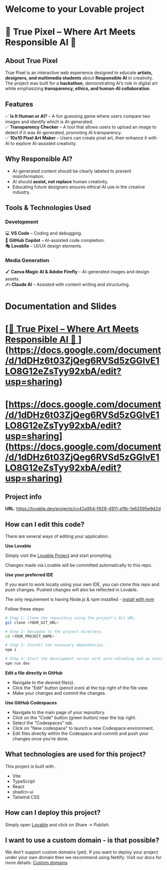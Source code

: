 # Welcome to your Lovable project
# 🎨 True Pixel – Where Art Meets Responsible AI 🤖  

## **About True Pixel**  
True Pixel is an interactive web experience designed to educate **artists, designers, and multimedia students** about **Responsible AI** in creativity. The project was built for a **hackathon**, demonstrating AI’s role in digital art while emphasizing **transparency, ethics, and human-AI collaboration**.  

## **Features**  
✅ **Is It Human or AI?** – A fun guessing game where users compare two images and identify which is AI-generated.  
✅ **Transparency Checker** – A tool that allows users to upload an image to detect if it was AI-generated, promoting AI transparency.  
✅ **10x10 Pixel Art Maker** – Users can create pixel art, then enhance it with AI to explore AI-assisted creativity.  

## **Why Responsible AI?**  
- AI-generated content should be clearly labeled to prevent misinformation.  
- AI should **assist, not replace** human creativity.  
- Educating future designers ensures ethical AI use in the creative industry.  

## **Tools & Technologies Used**  
### **Development**  
💻 **VS Code** – Coding and debugging.  
🤖 **GitHub Copilot** – AI-assisted code completion.  
🎭 **Lovablle** – UI/UX design elements.  

### **Media Generation**  
🖌️ **Canva Magic AI & Adobe Firefly** – AI-generated images and design assets.  
✍️ **Claude AI** – Assisted with content writing and structuring.  

# Documentation and Slides
# [[🎨 True Pixel – Where Art Meets Responsible AI 🤖  ](https://docs.google.com/document/d/1dDHz6t03ZjQeg6RVSd5zGGlvE1LO8G12eZsTyy92xbA/edit?usp=sharing)](https://docs.google.com/document/d/1dDHz6t03ZjQeg6RVSd5zGGlvE1LO8G12eZsTyy92xbA/edit?usp=sharing)
# [https://docs.google.com/document/d/1dDHz6t03ZjQeg6RVSd5zGGlvE1LO8G12eZsTyy92xbA/edit?usp=sharing](https://docs.google.com/document/d/1dDHz6t03ZjQeg6RVSd5zGGlvE1LO8G12eZsTyy92xbA/edit?usp=sharing)







## Project info

**URL**: https://lovable.dev/projects/cc42a954-f928-4911-a1fb-1e62595e9d2d

## How can I edit this code?

There are several ways of editing your application.

**Use Lovable**

Simply visit the [Lovable Project](https://lovable.dev/projects/cc42a954-f928-4911-a1fb-1e62595e9d2d) and start prompting.

Changes made via Lovable will be committed automatically to this repo.

**Use your preferred IDE**

If you want to work locally using your own IDE, you can clone this repo and push changes. Pushed changes will also be reflected in Lovable.

The only requirement is having Node.js & npm installed - [install with nvm](https://github.com/nvm-sh/nvm#installing-and-updating)

Follow these steps:

```sh
# Step 1: Clone the repository using the project's Git URL.
git clone <YOUR_GIT_URL>

# Step 2: Navigate to the project directory.
cd <YOUR_PROJECT_NAME>

# Step 3: Install the necessary dependencies.
npm i

# Step 4: Start the development server with auto-reloading and an instant preview.
npm run dev
```

**Edit a file directly in GitHub**

- Navigate to the desired file(s).
- Click the "Edit" button (pencil icon) at the top right of the file view.
- Make your changes and commit the changes.

**Use GitHub Codespaces**

- Navigate to the main page of your repository.
- Click on the "Code" button (green button) near the top right.
- Select the "Codespaces" tab.
- Click on "New codespace" to launch a new Codespace environment.
- Edit files directly within the Codespace and commit and push your changes once you're done.

## What technologies are used for this project?

This project is built with .

- Vite
- TypeScript
- React
- shadcn-ui
- Tailwind CSS

## How can I deploy this project?

Simply open [Lovable](https://lovable.dev/projects/cc42a954-f928-4911-a1fb-1e62595e9d2d) and click on Share -> Publish.

## I want to use a custom domain - is that possible?

We don't support custom domains (yet). If you want to deploy your project under your own domain then we recommend using Netlify. Visit our docs for more details: [Custom domains](https://docs.lovable.dev/tips-tricks/custom-domain/)
